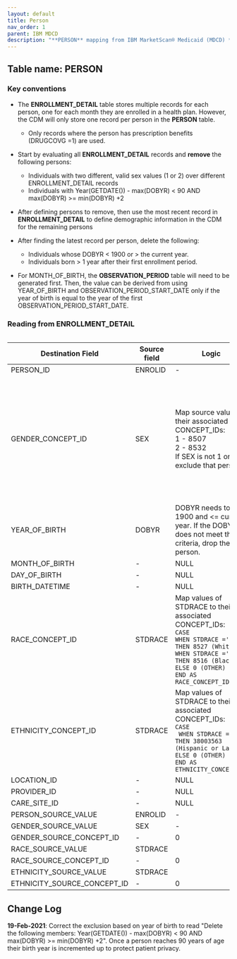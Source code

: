 ```yaml
---
layout: default
title: Person
nav_order: 1
parent: IBM MDCD
description: "**PERSON** mapping from IBM MarketScan® Medicaid (MDCD) **ENROLLMENT_DETAIL**."
---
```


## Table name: **PERSON**

### Key conventions
* The **ENROLLMENT_DETAIL** table stores multiple records for each person, one for each month they are enrolled in a health plan.  However, the CDM will only store one record per person in the **PERSON** table.  
  * Only records where the person has prescription benefits (DRUGCOVG =1) are used.
* Start by evaluating all **ENROLLMENT_DETAIL** records and **remove** the following persons:
  * Individuals with two different, valid sex values (1 or 2) over different ENROLLMENT_DETAIL records
  * Individuals with Year(GETDATE()) - max(DOBYR) < 90 AND max(DOBYR) >= min(DOBYR) +2 
* After defining persons to remove, then use the most recent record in **ENROLLMENT_DETAIL** to define demographic information in the CDM for the remaining persons
* After finding the latest record per person, delete the following:
  * Individuals whose DOBYR &lt; 1900 or &gt; the current year.
  * Individuals born &gt; 1 year after their first enrollment period.

* For MONTH_OF_BIRTH, the **OBSERVATION_PERIOD** table will need to be generated first. Then, the value can be derived from using YEAR_OF_BIRTH and OBSERVATION_PERIOD_START_DATE only if the year of birth is equal to the year of the first OBSERVATION_PERIOD_START_DATE.


### Reading from **ENROLLMENT_DETAIL**

![]()

| Destination Field | Source field | Logic | Comment field |
| --- | --- | --- | --- |
| PERSON_ID | ENROLID | - | - |
| GENDER_CONCEPT_ID | SEX | Map source values to  their associated CONCEPT_IDs:   <br>1 	- 8507  <br>2 	- 8532    <br>If SEX is not 1 or 2 exclude that person. | The exclusion of a person by gender should happen on last enrollment record not just if they had one bad SEX record.<br><br> CONCEPT_IDs: <br>8507 = 'Male' <br>8532 = 'Female'|
| YEAR_OF_BIRTH | DOBYR | DOBYR needs to be > 1900 and <= current year.  If the DOBYR does not meet this criteria, drop the person. | - |
| MONTH_OF_BIRTH | - | NULL |  |
| DAY_OF_BIRTH | - | NULL | - |
| BIRTH_DATETIME | - | NULL | - |
| RACE_CONCEPT_ID | STDRACE | Map values of STDRACE to  their associated CONCEPT_IDs: <br> `CASE` <br> `WHEN STDRACE ='1' THEN 8527 (White)`<br> `WHEN STDRACE ='2' THEN 8516 (Black)` <br> `ELSE 0 (OTHER)` <br> `END AS RACE_CONCEPT_ID`| Codes from MDCD:  <br> 1: White  <br> 2: Black  <br> 4: Hispanic  <br> 9: Other`|
| ETHNICITY_CONCEPT_ID | STDRACE | Map values of STDRACE to  their associated CONCEPT_IDs: <br> `CASE` <br>` WHEN STDRACE ='4' THEN 38003563 (Hispanic or Latino)` <br> `ELSE 0 (OTHER)` <br> `END AS ETHNICITY_CONCEPT_ID` | - |
| LOCATION_ID | - | NULL | - |
| PROVIDER_ID | - | NULL | - |
| CARE_SITE_ID | - | NULL | - |
| PERSON_SOURCE_VALUE | ENROLID | - | - |
| GENDER_SOURCE_VALUE | SEX | - | - |
| GENDER_SOURCE_CONCEPT_ID | - | 0 | - |
| RACE_SOURCE_VALUE | STDRACE |  | - |
| RACE_SOURCE_CONCEPT_ID | - | 0 | - |
| ETHNICITY_SOURCE_VALUE | STDRACE |  | - |
| ETHNICITY_SOURCE_CONCEPT_ID | - | 0 | - |


## Change Log
**19-Feb-2021**: Correct the exclusion based on year of birth to read "Delete the following members:  Year(GETDATE()) - max(DOBYR)  < 90 AND max(DOBYR) >= min(DOBYR) +2". Once a person reaches 90 years of age their birth year is incremented up to protect patient privacy. 
